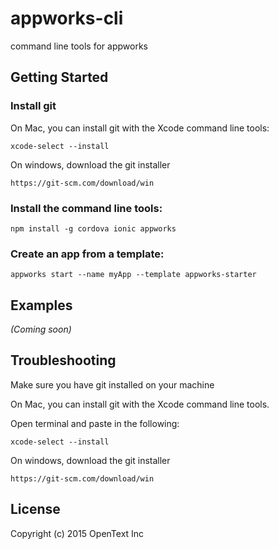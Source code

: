 # appworks-cli

command line tools for appworks

## Getting Started

### Install git

On Mac, you can install git with the Xcode command line tools:
```shell
xcode-select --install
```

On windows, download the git installer
```
https://git-scm.com/download/win
```

### Install the command line tools:
```shell
npm install -g cordova ionic appworks
```

### Create an app from a template:

```shell
appworks start --name myApp --template appworks-starter
```

## Examples
_(Coming soon)_

## Troubleshooting
Make sure you have git installed on your machine

On Mac, you can install git with the Xcode command line tools.

Open terminal and paste in the following:

```shell
xcode-select --install
```

On windows, download the git installer
```
https://git-scm.com/download/win
```

## License
Copyright (c) 2015 OpenText Inc
